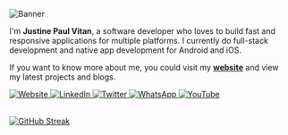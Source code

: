 ![Banner](https://res.cloudinary.com/dhv9gcew6/image/upload/q_auto/v1642372427/others/GitHub/banner-github_oejcdp.png)


I'm **Justine Paul Vitan**, a software developer who loves to build fast and responsive applications for multiple platforms. I currently do full-stack development and native app development for Android and iOS.


If you want to know more about me, you could visit my **[website](https://jpvitan.com/)** and view my latest projects and blogs.


<a href="https://jpvitan.com/">
    <img src="https://img.shields.io/badge/website-000000?style=for-the-badge&logo=About.me&logoColor=white"
        alt="Website" />
</a>
<a href="https://www.linkedin.com/in/jpvitan">
    <img src="https://img.shields.io/badge/LinkedIn-0077B5?style=for-the-badge&logo=linkedin&logoColor=white"
        alt="LinkedIn" />
</a>
<a href="https://twitter.com/jpvitan_dev">
    <img src="https://img.shields.io/badge/Twitter-1DA1F2?style=for-the-badge&logo=twitter&logoColor=white"
        alt="Twitter" />
</a>
<a href="https://api.whatsapp.com/send/?phone=639661869258&text&app_absent=0">
    <img src="https://img.shields.io/badge/WhatsApp-25D366?style=for-the-badge&logo=whatsapp&logoColor=white"
        alt="WhatsApp" />
</a>
<a href="https://www.youtube.com/channel/UCTTsnWdE4HSmC7He74GxzrA">
    <img src="https://img.shields.io/badge/YouTube-FF0000?style=for-the-badge&logo=youtube&logoColor=white"
        alt="YouTube" />
</a>
<br />
<br />


[![GitHub Streak](http://github-readme-streak-stats.herokuapp.com?user=jpvitan&hide_border=true&date_format=M%20j%5B%2C%20Y%5D)](https://git.io/streak-stats)
